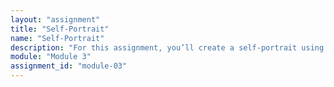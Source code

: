 ```yaml
---
layout: "assignment"
title: "Self-Portrait"
name: "Self-Portrait"
description: "For this assignment, you’ll create a self-portrait using Processing's drawing tools."
module: "Module 3"
assignment_id: "module-03"
---
```

